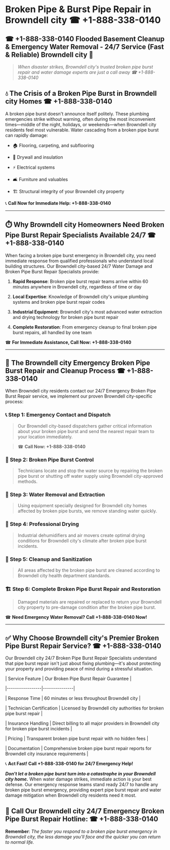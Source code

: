 # Broken Pipe & Burst Pipe Repair in Browndell city ☎ +1-888-338-0140  
## ☎ +1-888-338-0140 Flooded Basement Cleanup & Emergency Water Removal - 24/7 Service (Fast & Reliable) Browndell city 🚨  

> *When disaster strikes, Browndell city's trusted broken pipe burst repair and water damage experts are just a call away ☎ +1-888-338-0140*  

## 💧 The Crisis of a Broken Pipe Burst in Browndell city Homes ☎ +1-888-338-0140  

A broken pipe burst doesn't announce itself politely. These plumbing emergencies strike without warning, often during the most inconvenient times—middle of the night, holidays, or weekends—when Browndell city residents feel most vulnerable. Water cascading from a broken pipe burst can rapidly damage:  

* 🏠 Flooring, carpeting, and subflooring  
* 🧱 Drywall and insulation  
* ⚡ Electrical systems  
* 🛋️ Furniture and valuables  
* 🏗️ Structural integrity of your Browndell city property  

📞 **Call Now for Immediate Help: +1-888-338-0140**  

---  

## ⏱️ Why Browndell city Homeowners Need Broken Pipe Burst Repair Specialists Available 24/7 ☎ +1-888-338-0140  

When facing a broken pipe burst emergency in Browndell city, you need immediate response from qualified professionals who understand local building structures. Our Browndell city-based 24/7 Water Damage and Broken Pipe Burst Repair Specialists provide:  

1. **Rapid Response**: Broken pipe burst repair teams arrive within 60 minutes anywhere in Browndell city, regardless of time or day  
2. **Local Expertise**: Knowledge of Browndell city's unique plumbing systems and broken pipe burst repair codes  
3. **Industrial Equipment**: Browndell city's most advanced water extraction and drying technology for broken pipe burst repair  
4. **Complete Restoration**: From emergency cleanup to final broken pipe burst repairs, all handled by one team  

☎ **For Immediate Assistance, Call Now: +1-888-338-0140**  

---  

## 🔧 The Browndell city Emergency Broken Pipe Burst Repair and Cleanup Process ☎ +1-888-338-0140  

When Browndell city residents contact our 24/7 Emergency Broken Pipe Burst Repair service, we implement our proven Browndell city-specific process:  

### 📞 Step 1: Emergency Contact and Dispatch  
> Our Browndell city-based dispatchers gather critical information about your broken pipe burst and send the nearest repair team to your location immediately.  
> ☎ **Call Now: +1-888-338-0140**  

### 🚿 Step 2: Broken Pipe Burst Control  
> Technicians locate and stop the water source by repairing the broken pipe burst or shutting off water supply using Browndell city-approved methods.  

### 🌊 Step 3: Water Removal and Extraction  
> Using equipment specially designed for Browndell city homes affected by broken pipe bursts, we remove standing water quickly.  

### 💨 Step 4: Professional Drying  
> Industrial dehumidifiers and air movers create optimal drying conditions for Browndell city's climate after broken pipe burst incidents.  

### 🧼 Step 5: Cleanup and Sanitization  
> All areas affected by the broken pipe burst are cleaned according to Browndell city health department standards.  

### 🏗️ Step 6: Complete Broken Pipe Burst Repair and Restoration  
> Damaged materials are repaired or replaced to return your Browndell city property to pre-damage condition after the broken pipe burst.  

☎ **Need Emergency Water Removal? Call +1-888-338-0140 Now!**  

---  

## ✅ Why Choose Browndell city's Premier Broken Pipe Burst Repair Service? ☎ +1-888-338-0140  

Our Browndell city 24/7 Broken Pipe Burst Repair Specialists understand that pipe burst repair isn't just about fixing plumbing—it's about protecting your property and providing peace of mind during a stressful situation.  

| Service Feature | Our Broken Pipe Burst Repair Guarantee |  
|-----------------|---------------|  
| Response Time | 60 minutes or less throughout Browndell city |  
| Technician Certification | Licensed by Browndell city authorities for broken pipe burst repair |  
| Insurance Handling | Direct billing to all major providers in Browndell city for broken pipe burst incidents |  
| Pricing | Transparent broken pipe burst repair with no hidden fees |  
| Documentation | Comprehensive broken pipe burst repair reports for Browndell city insurance requirements |  

📞 **Act Fast! Call +1-888-338-0140 for 24/7 Emergency Help!**  

***Don't let a broken pipe burst turn into a catastrophe in your Browndell city home.*** When water damage strikes, immediate action is your best defense. Our emergency response teams stand ready 24/7 to handle any broken pipe burst emergency, providing expert pipe burst repair and water damage mitigation when Browndell city residents need it most.  

## 📱 Call Our Browndell city 24/7 Emergency Broken Pipe Burst Repair Hotline: ☎ +1-888-338-0140  

**Remember**: *The faster you respond to a broken pipe burst emergency in Browndell city, the less damage you'll face and the quicker you can return to normal life.*